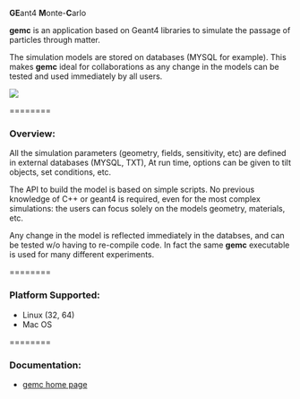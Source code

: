 <b>GE</b>ant4 <b>M</b>onte-<b>C</b>arlo


<b>gemc</b> is an application based on Geant4 libraries to simulate the 
passage of particles through matter.



The simulation models are stored on databases (MYSQL for example). This makes <b>gemc</b> ideal for collaborations as any change in the models can be tested and used immediately by all users.


![](https://github.com/gemc/gemc.github.io/blob/master/img/gemcAbstract.png)

========


### Overview:

All the simulation parameters (geometry, fields, sensitivity, etc) are defined in external 
databases (MYSQL, TXT), At run time, options can be given to tilt objects, set conditions, etc. 

The API to build the model is based on simple scripts. No previous knowledge of C++ or geant4 is required, 
even for the most complex simulations:  the users can focus solely on the models geometry, materials, etc. 

Any change in the model is reflected immediately in the databses, and can be tested w/o having to re-compile code. In fact the same <b>gemc</b> executable is used for many different experiments.


========


### Platform Supported:

* Linux (32, 64)
* Mac OS


========

### Documentation:
* <a href="gemc.jlab.org"> gemc home page </a>




